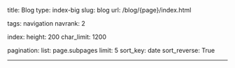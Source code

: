 title: Blog
type: index-big
slug: blog
url: /blog/{page}/index.html

tags: navigation
navrank: 2

index:
    height: 200
    char_limit: 1200

pagination:
    list: page.subpages
    limit: 5
    sort_key: date
    sort_reverse: True

---
